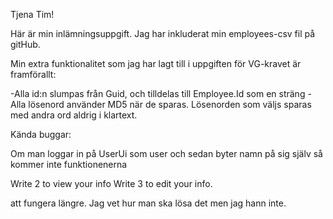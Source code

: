 Tjena Tim!

Här är min inlämningsuppgift.
Jag har inkluderat min employees-csv fil på gitHub. 

Min extra funktionalitet som jag har lagt till i uppgiften för VG-kravet är framförallt:

-Alla id:n slumpas från Guid, och tilldelas till Employee.Id som en sträng
-Alla lösenord använder MD5 när de sparas. Lösenorden som väljs sparas med andra ord aldrig i klartext.

Kända buggar:

Om man loggar in på UserUi som user och sedan byter namn på sig själv så kommer inte funktionenerna 

Write 2 to view your info
Write 3 to edit your info.

att fungera längre. Jag vet hur man ska lösa det men jag hann inte.

